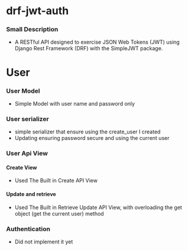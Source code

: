 # drf-jwt-auth
### Small Description
- A RESTful API designed to exercise JSON Web Tokens (JWT) using Django Rest Framework (DRF) with the SimpleJWT package.

# User
### User Model
- Simple Model with user name and password only
### User serializer
- simple serializer that ensure using the create_user I created
- Updating ensuring password secure and using the current user
### User Api View
#### Create View
- Used The Built in Create API View
#### Update and retrieve
- Used The Built in Retrieve Update API View, with overloading the get object (get the current user) method
### Authentication
- Did not implement it yet